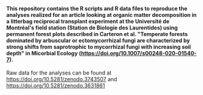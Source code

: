 #### This repository contains the R scripts and R data files to reproduce the analyses realized for an article looking at organic matter decomposition in a litterbag reciprocal transplant experiment at the Université de Montréal's field station (Station de Biologie des Laurentides) using permanent forest plots described in Carteron et al. "Temperate forests dominated by arbuscular or ectomycorrhizal fungi are characterized by strong shifts from saprotrophic to mycorrhizal fungi with increasing soil depth" in Micorbial Ecology (https://doi.org/10.1007/s00248-020-01540-7).

Raw data for the analyses can be found at https://doi.org/10.5281/zenodo.3743507 and https://doi.org/10.5281/zenodo.3631861
